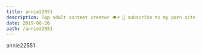 ```yaml
---
title: annie22551
description: Top adult content creator 👁♐️ 👑 subscribe to my porn site below IG Missskaylax
date: 2019-08-26
path: /annie22551
---
```


annie22551
